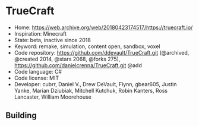 # TrueCraft

- Home: https://web.archive.org/web/20180423174517/https://truecraft.io/
- Inspiration: Minecraft
- State: beta, inactive since 2018
- Keyword: remake, simulation, content open, sandbox, voxel
- Code repository: https://github.com/ddevault/TrueCraft.git (@archived, @created 2014, @stars 2068, @forks 275), https://github.com/danielcrenna/TrueCraft.git @add
- Code language: C#
- Code license: MIT
- Developer: cubrr, Daniel V., Drew DeVault, Flynn, gbear605, Justin Yanke, Marian Dziubiak, Mitchell Kutchuk, Robin Kanters, Ross Lancaster, William Moorehouse

## Building
